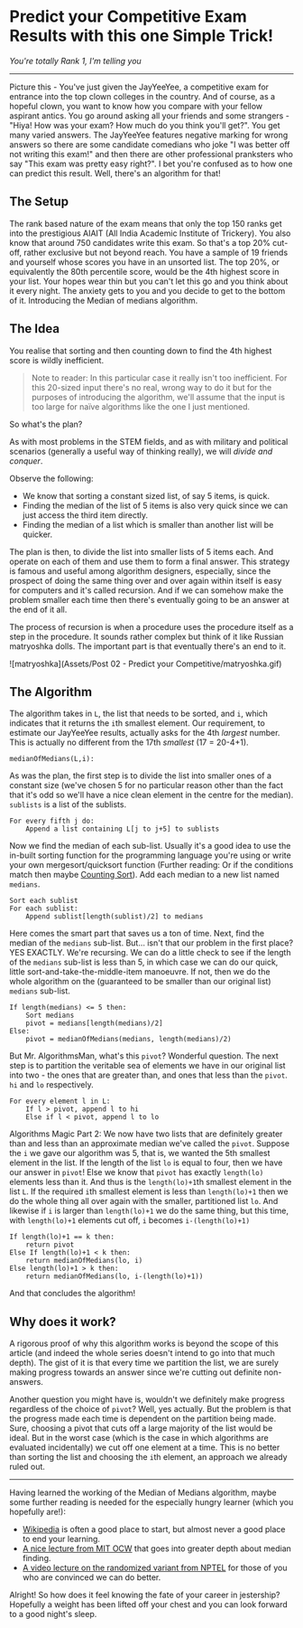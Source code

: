 # Predict your Competitive Exam Results with this one Simple Trick!

*You're totally Rank 1, I'm telling you*



***



Picture this - You've just given the JayYeeYee, a competitive exam for entrance into the top clown colleges in the country. And of course, as a hopeful clown, you want to know how you compare with your fellow aspirant antics. You go around asking all your friends and some strangers - "Hiya! How was your exam? How much do you think you'll get?".
You get many varied answers. The JayYeeYee features negative marking for wrong answers so there are some candidate comedians who joke "I was better off not writing this exam!" and then there are other professional pranksters who say "This exam was pretty easy right?". I bet you're confused as to how one can predict this result. Well, there's an algorithm for that!

## The Setup

The rank based nature of the exam means that only the top 150 ranks get into the prestigious AIAIT (All India Academic Institute of Trickery). You also know that around 750 candidates write this exam. So that's a top 20% cut-off, rather exclusive but not beyond reach. You have a sample of 19 friends and yourself whose scores you have in an unsorted list. The top 20%, or equivalently the 80th percentile score, would be the 4th highest score in your list. Your hopes wear thin but you can't let this go and you think about it every night. The anxiety gets to you and you decide to get to the bottom of it. Introducing the Median of medians algorithm.

## The Idea

You realise that sorting and then counting down to find the 4th highest score is wildly inefficient.

> Note to reader: In this particular case it really isn't too inefficient. For this 20-sized input there's no real, wrong way to do it but for the purposes of introducing the algorithm, we'll assume that the input is too large for naïve algorithms like the one I just mentioned.

So what's the plan?

As with most problems in the STEM fields, and as with military and political scenarios (generally a useful way of thinking really), we will _divide and conquer_.

Observe the following:

* We know that sorting a constant sized list, of say 5 items, is quick.
* Finding the median of the list of 5 items is also very quick since we can just access the third item directly.
* Finding the median of a list which is smaller than another list will be quicker.

The plan is then, to divide the list into smaller lists of 5 items each. And operate on each of them and use them to form a final answer.
This strategy is famous and useful among algorithm designers, especially, since the prospect of doing the same thing over and over again within itself is easy for computers and it's called recursion. And if we can somehow make the problem smaller each time then there's eventually going to be an answer at the end of it all. 

The process of recursion is when a procedure uses the procedure itself as a step in the procedure. It sounds rather complex but think of it like Russian matryoshka dolls. The important part is that eventually there's an end to it.

![matryoshka](Assets/Post 02 - Predict your Competitive/matryoshka.gif)

## The Algorithm

The algorithm takes in `L`, the list that needs to be sorted, and `i`, which indicates that it returns the `i`th smallest element. Our requirement, to estimate our JayYeeYee results, actually asks for the 4th _largest_ number. This is actually no different from the 17th _smallest_ (17 = 20-4+1).

```
medianOfMedians(L,i):
```

As was the plan, the first step is to divide the list into smaller ones of a constant size (we've chosen 5 for no particular reason other than the fact that it's odd so we'll have a nice clean element in the centre for the median). `sublists` is a list of the sublists.

```
For every fifth j do:
	Append a list containing L[j to j+5] to sublists
```

Now we find the median of each sub-list. Usually it's a good idea to use the in-built sorting function for the programming language you're using or write your own mergesort/quicksort function (Further reading: Or if the conditions match then maybe [Counting Sort](https://en.wikipedia.org/wiki/Counting_sort)). Add each median to a new list named `medians`.

```
Sort each sublist
For each sublist:
	Append sublist[length(sublist)/2] to medians
```

Here comes the smart part that saves us a ton of time. Next, find the median of the `medians` sub-list. But... isn't that our problem in the first place? YES EXACTLY. We're recursing. We can do a little check to see if the length of the `medians` sub-list is less than 5, in which case we can do our quick, little sort-and-take-the-middle-item manoeuvre. If not, then we do the whole algorithm on the (guaranteed to be smaller than our original list) `medians` sub-list.

```
If length(medians) <= 5 then:
	Sort medians
	pivot = medians[length(medians)/2]
Else:
	pivot = medianOfMedians(medians, length(medians)/2)
```

But Mr. AlgorithmsMan, what's this `pivot`? Wonderful question.
The next step is to partition the veritable sea of elements we have in our original list into two - the ones that are greater than, and ones that less than the `pivot`. `hi` and `lo` respectively.

```
For every element l in L:
	If l > pivot, append l to hi
	Else if l < pivot, append l to lo
```

Algorithms Magic Part 2: We now have two lists that are definitely greater than and less than an approximate median we've called the `pivot`. Suppose the `i` we gave our algorithm was 5, that is, we wanted the 5th smallest element in the list.  If the length of the list `lo` is equal to four, then we have our answer in `pivot`! Else we know that `pivot` has exactly `length(lo)` elements less than it. And thus is the `length(lo)+1`th smallest element in the list `L`. If the required `i`th smallest element is less than `length(lo)+1` then we do the whole thing all over again with the smaller, partitioned list `lo`. And likewise if `i` is larger than `length(lo)+1` we do the same thing, but this time, with `length(lo)+1` elements cut off, `i` becomes `i-(length(lo)+1)`

```
If length(lo)+1 == k then:
	return pivot
Else If length(lo)+1 < k then:
	return medianOfMedians(lo, i)
Else length(lo)+1 > k then:
	return medianOfMedians(lo, i-(length(lo)+1))
```

And that concludes the algorithm!

## Why does it work?

A rigorous proof of why this algorithm works is beyond the scope of this article (and indeed the whole series doesn't intend to go into that much depth). The gist of it is that every time we partition the list, we are surely making progress towards an answer since we're cutting out definite non-answers.

Another question you might have is, wouldn't we definitely make progress regardless of the choice of `pivot`? Well, yes actually. But the problem is that the progress made each time is dependent on the partition being made. Sure, choosing a pivot that cuts off a large majority of the list would be ideal. But in the worst case (which is the case in which algorithms are evaluated incidentally) we cut off one element at a time. This is no better than sorting the list and choosing the `i`th element, an approach we already ruled out.



***



Having learned the working of the Median of Medians algorithm, maybe some further reading is needed for the especially hungry learner (which you hopefully are!):

* [Wikipedia](www.wikipedia.org/wiki/Median_of_medians) is often a good place to start, but almost never a good place to end your learning.
* [A nice lecture from MIT OCW](https://ocw.mit.edu/courses/electrical-engineering-and-computer-science/6-046j-design-and-analysis-of-algorithms-spring-2015/lecture-videos/lecture-2-divide-conquer-convex-hull-median-finding/) that goes into greater depth about median finding.
* [A video lecture on the randomized variant from NPTEL](https://www.youtube.com/watch?v=Wo5sBYiaGns) for those of you who are convinced we can do better.



Alright! So how does it feel knowing the fate of your career in jestership? Hopefully a weight has been lifted off your chest and you can look forward to a good night's sleep.


